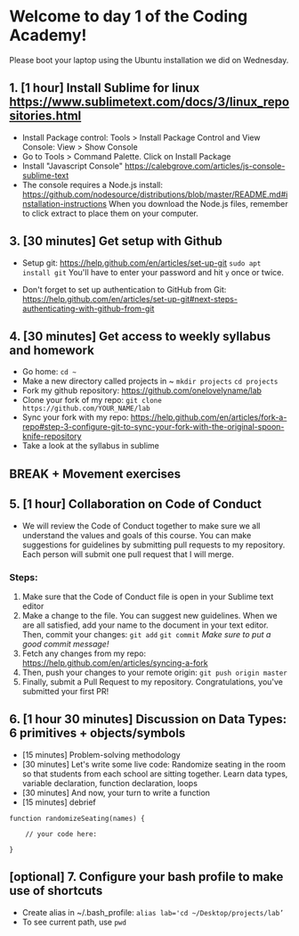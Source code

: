 # Welcome to day 1 of the Coding Academy!

Please boot your laptop using the Ubuntu installation we did on Wednesday.

## 1. [1 hour] Install Sublime for linux https://www.sublimetext.com/docs/3/linux_repositories.html
- Install Package control: Tools > Install Package Control and View Console: View > Show Console
- Go to Tools > Command Palette. Click on Install Package
- Install "Javascript Console" https://calebgrove.com/articles/js-console-sublime-text
- The console requires a Node.js install: https://github.com/nodesource/distributions/blob/master/README.md#installation-instructions
When you download the Node.js files, remember to click extract to place them on your computer.

## 3. [30 minutes] Get setup with Github
- Setup git: https://help.github.com/en/articles/set-up-git
`sudo apt install git` You'll have to enter your password and hit `y` once or twice.

- Don't forget to set up authentication to GitHub from Git: https://help.github.com/en/articles/set-up-git#next-steps-authenticating-with-github-from-git

## 4. [30 minutes] Get access to weekly syllabus and homework
- Go home: `cd ~`
- Make a new directory called projects in ~ 
`mkdir projects`
`cd projects`
- Fork my github repository: https://github.com/onelovelyname/lab
- Clone your fork of my repo: `git clone https://github.com/YOUR_NAME/lab`
- Sync your fork with my repo: https://help.github.com/en/articles/fork-a-repo#step-3-configure-git-to-sync-your-fork-with-the-original-spoon-knife-repository
- Take a look at the syllabus in sublime

## BREAK + Movement exercises

## 5. [1 hour] Collaboration on Code of Conduct
- We will review the Code of Conduct together to make sure we all understand the values and goals of this course. You can make suggestions for guidelines by submitting pull requests to my repository. Each person will submit one pull request that I will merge.
### Steps:
1. Make sure that the Code of Conduct file is open in your Sublime text editor
2. Make a change to the file. You can suggest new guidelines. When we are all satisfied, add your name to the document in your text editor. Then, commit your changes: `git add` `git commit`
*Make sure to put a good commit message!*
3. Fetch any changes from my repo: https://help.github.com/en/articles/syncing-a-fork
4. Then, push your changes to your remote origin: `git push origin master`
5. Finally, submit a Pull Request to my repository. Congratulations, you've submitted your first PR!

## 6. [1 hour 30 minutes] Discussion on Data Types: 6 primitives + objects/symbols
- [15 minutes] Problem-solving methodology
- [30 minutes] Let's write some live code: Randomize seating in the room so that students from each school are sitting together. Learn data types, variable declaration, function declaration, loops
- [30 minutes] And now, your turn to write a function
- [15 minutes] debrief
```
function randomizeSeating(names) {

	// your code here:

}
```

## [optional] 7. Configure your bash profile to make use of shortcuts
- Create alias in ~/.bash_profile: `alias lab='cd ~/Desktop/projects/lab’`
- To see current path, use `pwd`  
